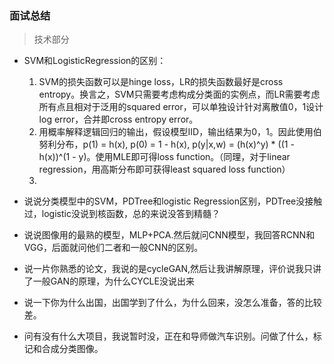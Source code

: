 ### 面试总结

> 技术部分

* SVM和LogisticRegression的区别：
  1. SVM的损失函数可以是hinge loss，LR的损失函数最好是cross entropy。换言之，SVM只需要考虑构成分类面的实例点，而LR需要考虑所有点且相对于泛用的squared error，可以单独设计针对离散值0，1设计log error，合并即cross entropy error。
  2. 用概率解释逻辑回归的输出，假设模型IID，输出结果为0，1。因此使用伯努利分布，p(1) = h(x), p(0) = 1 - h(x), p(y|x,w) = (h(x)^y) * ((1 - h(x))^(1 - y)。使用MLE即可得loss function。（同理，对于linear regression，用高斯分布即可获得least squared loss function）
  3. 
  
* 说说分类模型中的SVM，PDTree和logistic Regression区别，PDTree没接触过，logistic没说到核函数，总的来说没答到精髓？
* 说说图像用的最熟的模型，MLP+PCA.然后就问CNN模型，我回答RCNN和VGG，后面就问他们二者和一般CNN的区别。
* 说一片你熟悉的论文，我说的是cycleGAN,然后让我讲解原理，评价说我只讲了一般GAN的原理，为什么CYCLE没说出来
* 说一下你为什么出国，出国学到了什么，为什么回来，没怎么准备，答的比较差。
* 问有没有什么大项目，我说暂时没，正在和导师做汽车识别。问做了什么，标记和合成分类图像。
